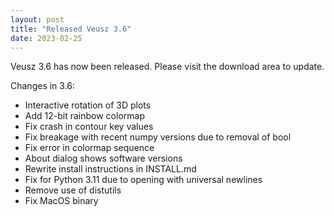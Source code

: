 ```yaml
---
layout: post
title: "Released Veusz 3.6"
date: 2023-02-25
---
```


Veusz 3.6 has now been released. Please visit the download area to update.

Changes in 3.6:
  * Interactive rotation of 3D plots
  * Add 12-bit rainbow colormap
  * Fix crash in contour key values
  * Fix breakage with recent numpy versions due to removal of bool
  * Fix error in colormap sequence
  * About dialog shows software versions
  * Rewrite install instructions in INSTALL.md
  * Fix for Python 3.11 due to opening with universal newlines
  * Remove use of distutils
  * Fix MacOS binary
